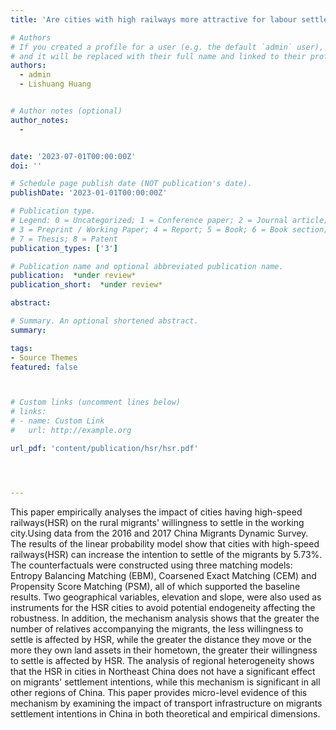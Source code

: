 ```yaml
---
title: 'Are cities with high railways more attractive for labour settlement? Micro-evidence from China Migrants Dynamic Survey '

# Authors
# If you created a profile for a user (e.g. the default `admin` user), write the username (folder name) here
# and it will be replaced with their full name and linked to their profile.
authors:
  - admin
  - Lishuang Huang


# Author notes (optional)
author_notes:
  - 


date: '2023-07-01T00:00:00Z'
doi: ''

# Schedule page publish date (NOT publication's date).
publishDate: '2023-01-01T00:00:00Z'

# Publication type.
# Legend: 0 = Uncategorized; 1 = Conference paper; 2 = Journal article;
# 3 = Preprint / Working Paper; 4 = Report; 5 = Book; 6 = Book section;
# 7 = Thesis; 8 = Patent
publication_types: ['3']

# Publication name and optional abbreviated publication name.
publication:  *under review*
publication_short:  *under review*

abstract: 

# Summary. An optional shortened abstract.
summary: 

tags:
- Source Themes
featured: false



# Custom links (uncomment lines below)
# links:
# - name: Custom Link
#   url: http://example.org

url_pdf: 'content/publication/hsr/hsr.pdf'




---
```


This paper empirically analyses the impact of cities having high-speed railways(HSR) on the rural migrants' willingness to settle in the working city.Using data from the 2016 and 2017 China Migrants Dynamic Survey. The results of the linear probability model show that cities with high-speed railways(HSR) can increase the intention to settle of the migrants by 5.73%. The counterfactuals were constructed using three matching models: Entropy Balancing Matching (EBM), Coarsened Exact Matching (CEM) and Propensity Score Matching (PSM), all of which supported the baseline results. Two geographical variables, elevation and slope, were also used as instruments for the HSR cities to avoid potential endogeneity affecting the robustness. In addition, the mechanism analysis shows that the greater the number of relatives accompanying the migrants, the less willingness to settle is affected by HSR, while the greater the distance they move or the more they own land assets in their hometown, the greater their willingness to settle is affected by HSR. The analysis of regional heterogeneity shows that the HSR in cities in Northeast China does not have a significant effect on migrants' settlement intentions, while this mechanism is significant in all other regions of China. This paper provides micro-level evidence of this mechanism by examining the impact of transport infrastructure on migrants settlement intentions in China in both theoretical and empirical dimensions.
